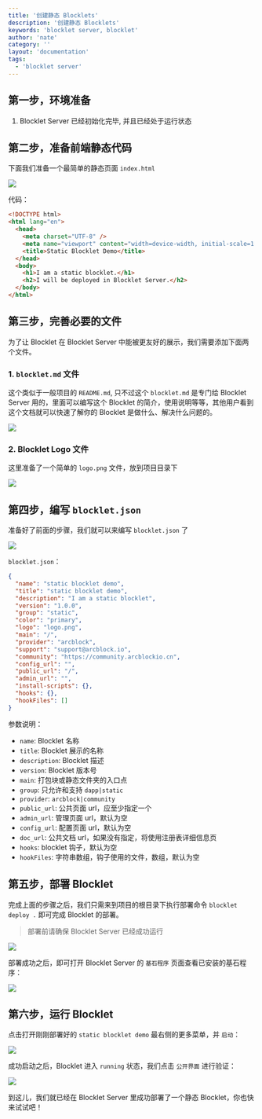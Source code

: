 ```yaml
---
title: '创建静态 Blocklets'
description: '创建静态 Blocklets'
keywords: 'blocklet server, blocklet'
author: 'nate'
category: ''
layout: 'documentation'
tags:
  - 'blocklet server'
---
```


## 第一步，环境准备

1. Blocklet Server 已经初始化完毕, 并且已经处于运行状态

## 第二步，准备前端静态代码

下面我们准备一个最简单的静态页面 `index.html`

![](./images/create-static-blocklet-1.png)

代码：

```html
<!DOCTYPE html>
<html lang="en">
  <head>
    <meta charset="UTF-8" />
    <meta name="viewport" content="width=device-width, initial-scale=1.0" />
    <title>Static Blocklet Demo</title>
  </head>
  <body>
    <h1>I am a static blocklet.</h1>
    <h2>I will be deployed in Blocklet Server.</h2>
  </body>
</html>
```

## 第三步，完善必要的文件

为了让 Blocklet 在 Blocklet Server 中能被更友好的展示，我们需要添加下面两个文件。

### 1. `blocklet.md` 文件

这个类似于一般项目的 `README.md`, 只不过这个 `blocklet.md` 是专门给 Blocklet Server 用的，里面可以编写这个 Blocklet 的简介，使用说明等等，其他用户看到这个文档就可以快速了解你的 Blocklet 是做什么、解决什么问题的。

![](./images/create-static-blocklet-2.png)

### 2. Blocklet Logo 文件

这里准备了一个简单的 `logo.png` 文件，放到项目目录下

![](./images/create-static-blocklet-3.png)

## 第四步，编写 `blocklet.json`

准备好了前面的步骤，我们就可以来编写 `blocklet.json` 了

![](./images/create-static-blocklet-4.png)

`blocklet.json`：

```json
{
  "name": "static blocklet demo",
  "title": "static blocklet demo",
  "description": "I am a static blocklet",
  "version": "1.0.0",
  "group": "static",
  "color": "primary",
  "logo": "logo.png",
  "main": "/",
  "provider": "arcblock",
  "support": "support@arcblock.io",
  "community": "https://community.arcblockio.cn",
  "config_url": "",
  "public_url": "/",
  "admin_url": "",
  "install-scripts": {},
  "hooks": {},
  "hookFiles": []
}
```

参数说明：

- `name`: Blocklet 名称
- `title`: Blocklet 展示的名称
- `description`: Blocklet 描述
- `version`: Blocklet 版本号
- `main`: 打包块或静态文件夹的入口点
- `group`: 只允许和支持 `dapp|static`
- `provider`: `arcblock|community`
- `public_url`: 公共页面 url，应至少指定一个
- `admin_url`: 管理页面 url，默认为空
- `config_url`: 配置页面 url，默认为空
- `doc_url`: 公共文档 url，如果没有指定，将使用注册表详细信息页
- `hooks`: blocklet 钩子，默认为空
- `hookFiles`: 字符串数组，钩子使用的文件，数组，默认为空

## 第五步，部署 Blocklet

完成上面的步骤之后，我们只需来到项目的根目录下执行部署命令 `blocklet deploy .` 即可完成 Blocklet 的部署。

> 部署前请确保 Blocklet Server 已经成功运行

![](./images/create-static-blocklet-5.png)

部署成功之后，即可打开 Blocklet Server 的 `基石程序` 页面查看已安装的基石程序：

![](./images/create-static-blocklet-6-zh.png)

## 第六步，运行 Blocklet

点击打开刚刚部署好的 `static blocklet demo` 最右侧的更多菜单，并 `启动`：

![](./images/create-static-blocklet-7-zh.png)

成功启动之后，Blocklet 进入 `running` 状态，我们点击 `公开界面` 进行验证：

![](./images/create-static-blocklet-8.png)

到这儿，我们就已经在 Blocklet Server 里成功部署了一个静态 Blocklet，你也快来试试吧！
